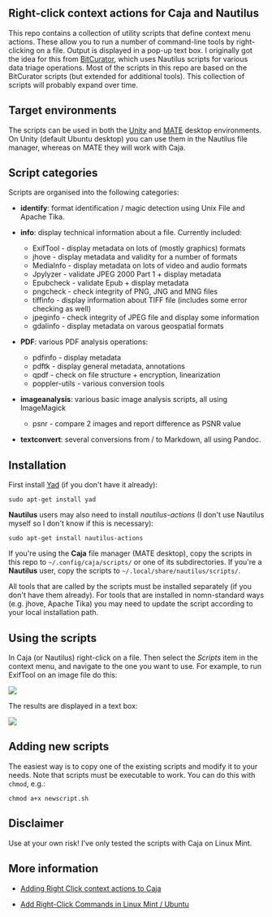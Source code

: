 ## Right-click context actions for Caja and Nautilus

This repo contains a collection of utility scripts that define context menu actions. These allow you to run a number of command-line tools by right-clicking on a file. Output is displayed in a pop-up text box. I originally got the idea for this from [BitCurator](http://wiki.bitcurator.net/index.php?title=Using_Nautilus_for_Data_Triage), which uses Nautilus scripts for various data triage operations. Most of the scripts in this repo are based on the BitCurator scripts (but extended for additional tools). This collection of scripts will probably expand over time.

## Target environments

The scripts can be used in both the [Unity](https://unity.ubuntu.com/) and [MATE](http://mate-desktop.com/) desktop environments. On Unity (default Ubuntu desktop) you can use them in the Nautilus file manager, whereas on MATE they will work with Caja. 

## Script categories

Scripts are organised into the following categories:

* **identify**: format identification / magic detection using Unix File and Apache Tika.

* **info**: display technical information about a file. Currently included:
    * ExifTool - display metadata on lots of (mostly graphics) formats
    * jhove - display metadata and validity for a number of formats
    * MediaInfo - display metadata on lots of video and audio formats
    * Jpylyzer - validate JPEG 2000 Part 1 + display metadata
    * Epubcheck - validate Epub + display metadata
    * pngcheck - check integrity of PNG, JNG and MNG files
    * tiffinfo - display information  about TIFF file (includes some error checking as well)
    * jpeginfo - check integrity of JPEG file and display some information 
    * gdalinfo - display metadata on varous geospatial formats

* **PDF**: various PDF analysis operations:
    * pdfinfo - display metadata
    * pdftk - display general metadata, annotations
    * qpdf - check on file structure + encryption, linearization
    * poppler-utils - various conversion tools

* **imageanalysis**: various basic image analysis scripts, all using ImageMagick
    * psnr - compare 2 images and report difference as PSNR value

* **textconvert**: several conversions from / to Markdown, all using Pandoc.

## Installation

First install [Yad](https://sourceforge.net/projects/yad-dialog/) (if you don't have it already):

    sudo apt-get install yad

**Nautilus** users may also need to install *nautilus-actions* (I don't use Nautilus myself so I don't know if this is necessary):

    sudo apt-get install nautilus-actions
 
If you're using the **Caja** file manager (MATE desktop), copy the scripts in this repo to `~/.config/caja/scripts/` or one of its subdirectories. If you're a **Nautilus** user, copy the scripts to `~/.local/share/nautilus/scripts/`.

All tools that are called by the scripts must be installed separately (if you don't have them already). For tools that are installed in nomn-standard ways (e.g. jhove, Apache Tika) you may need to update the script according to your local installation path. 

## Using the scripts

In Caja (or Nautilus) right-click on a file. Then select the *Scripts* item in the context menu, and navigate to the one you want to use. For example, to run ExifTool on an image file do this:

![](./caja-context-example1.png)

The results are displayed in a text box:

![](./exif-output.png)

## Adding new scripts

The easiest way is to copy one of the existing scripts and modify it to your needs. Note that scripts must be executable to work. You can do this with `chmod`, e.g.:

    chmod a+x newscript.sh

## Disclaimer

Use at your own risk! I've only tested the scripts with Caja on Linux Mint.

## More information

* [Adding Right Click context actions to Caja](http://www.ethanjoachimeldridge.info/tech-blog/caja-exifstrip-context-action)

* [Add Right-Click Commands in Linux Mint / Ubuntu](http://www.pcsteps.com/4434-add-right-click-commands-linux-mint-ubuntu/)
 
